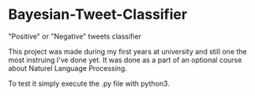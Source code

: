 # Bayesian-Tweet-Classifier
"Positive" or "Negative" tweets classifier

This project was made during my first years at university and still one the most instruing I've done yet. It was done as a part of an optional course about Naturel Language Processing.

To test it simply execute the .py file with python3.
